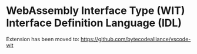 # WebAssembly Interface Type (WIT) Interface Definition Language (IDL)

Extension has been moved to: https://github.com/bytecodealliance/vscode-wit
